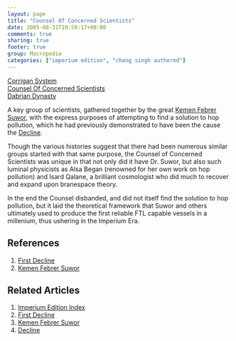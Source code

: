 ```yaml
---
layout: page
title: "Counsel Of Concerned Scientists"
date: 2005-08-31T19:59:17+00:00
comments: true
sharing: true
footer: true
group: Macropedia
categories: ["imperium edition", "chang singh authored"]
---
```


<div class='row'>
	<div class='col-md-4'><a href='/macropedia/corrigan-system'>Corrigan System</a></div>
	<div class='col-md-4'><a href='/macropedia/counsel-of-concerned-scientists'>Counsel Of Concerned Scientists</a></div>
	<div class='col-md-4'><a href='/macropedia/dabrian-dynasty'>Dabrian Dynasty</a></div>
</div>


A key group of scientists, gathered together by the great [Kemen Febrer Suwor](/macropedia/kemen-febrer-suwor), with the express purposes of attempting to find a solution to hop pollution, which he had previously demonstrated to have been the cause the [Decline](/chronology/first-decline).

Though the various histories suggest that there had been numerous similar groups started with that same purpose, the Counsel of Concerned Scientists was unique in that not only did it have Dr. Suwor, but also such luminal physicists as Alsa Began (renowned for her own work on hop pollution) and Isard Qalane, a brilliant cosmologist who did much to recover and expand upon branespace theory.

In the end the Counsel disbanded, and did not itself find the solution to hop pollution, but it laid the theoretical framework that Suwor and others ultimately used to produce the first reliable FTL capable vessels in a millenium, thus ushering in the Imperium Era.

## References
1. [First Decline](/chronology/first-decline)
1. [Kemen Febrer Suwor](/macropedia/kemen-febrer-suwor)

## Related Articles

1. [Imperium Edition Index](/macropedia/imperium-edition-index)
2. [First Decline](/chronology/first-decline)
3. [Kemen Febrer Suwor](/macropedia/kemen-febrer-suwor)
4. [Decline](/chronology/first-decline)



 
